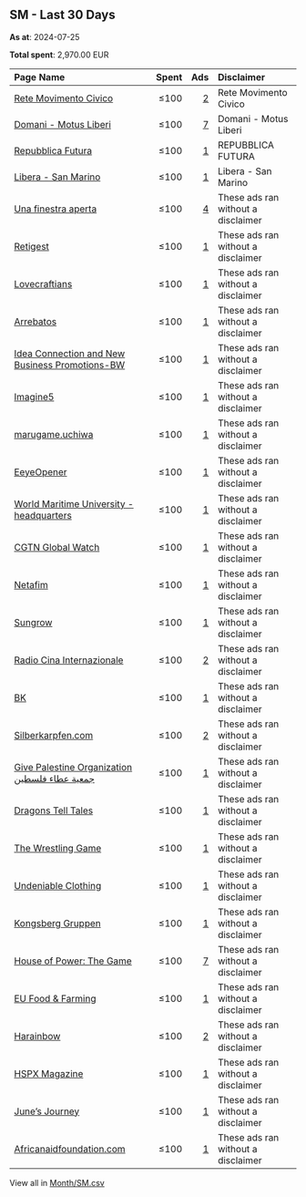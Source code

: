 ## SM - Last 30 Days
**As at**: 2024-07-25

**Total spent**: 2,970.00 EUR

|Page Name|Spent|Ads|Disclaimer|
|:---|---:|---:|:---|
|[Rete Movimento Civico](https://www.facebook.com/1527006474233229)|≤100|[2](https://www.facebook.com/ads/library/?active_status=all&ad_type=political_and_issue_ads&country=SM&view_all_page_id=1527006474233229&search_type=page&media_type=all)|Rete Movimento Civico|
|[Domani - Motus Liberi](https://www.facebook.com/232745653950621)|≤100|[7](https://www.facebook.com/ads/library/?active_status=all&ad_type=political_and_issue_ads&country=SM&view_all_page_id=232745653950621&search_type=page&media_type=all)|Domani - Motus Liberi|
|[Repubblica Futura](https://www.facebook.com/925709164184642)|≤100|[1](https://www.facebook.com/ads/library/?active_status=all&ad_type=political_and_issue_ads&country=SM&view_all_page_id=925709164184642&search_type=page&media_type=all)|REPUBBLICA FUTURA|
|[Libera - San Marino](https://www.facebook.com/100835231341118)|≤100|[1](https://www.facebook.com/ads/library/?active_status=all&ad_type=political_and_issue_ads&country=SM&view_all_page_id=100835231341118&search_type=page&media_type=all)|Libera - San Marino|
|[Una finestra aperta](https://www.facebook.com/102241316165270)|≤100|[4](https://www.facebook.com/ads/library/?active_status=all&ad_type=political_and_issue_ads&country=SM&view_all_page_id=102241316165270&search_type=page&media_type=all)|These ads ran without a disclaimer|
|[Retigest](https://www.facebook.com/1642484065969744)|≤100|[1](https://www.facebook.com/ads/library/?active_status=all&ad_type=political_and_issue_ads&country=SM&view_all_page_id=1642484065969744&search_type=page&media_type=all)|These ads ran without a disclaimer|
|[Lovecraftians](https://www.facebook.com/1314636791961346)|≤100|[1](https://www.facebook.com/ads/library/?active_status=all&ad_type=political_and_issue_ads&country=SM&view_all_page_id=1314636791961346&search_type=page&media_type=all)|These ads ran without a disclaimer|
|[Arrebatos](https://www.facebook.com/367465280120665)|≤100|[1](https://www.facebook.com/ads/library/?active_status=all&ad_type=political_and_issue_ads&country=SM&view_all_page_id=367465280120665&search_type=page&media_type=all)|These ads ran without a disclaimer|
|[Idea Connection and New Business Promotions-BW](https://www.facebook.com/969467416504872)|≤100|[1](https://www.facebook.com/ads/library/?active_status=all&ad_type=political_and_issue_ads&country=SM&view_all_page_id=969467416504872&search_type=page&media_type=all)|These ads ran without a disclaimer|
|[Imagine5](https://www.facebook.com/110038557114533)|≤100|[1](https://www.facebook.com/ads/library/?active_status=all&ad_type=political_and_issue_ads&country=SM&view_all_page_id=110038557114533&search_type=page&media_type=all)|These ads ran without a disclaimer|
|[marugame.uchiwa](https://www.facebook.com/109670551713265)|≤100|[1](https://www.facebook.com/ads/library/?active_status=all&ad_type=political_and_issue_ads&country=SM&view_all_page_id=109670551713265&search_type=page&media_type=all)|These ads ran without a disclaimer|
|[EeyeOpener](https://www.facebook.com/215376148334616)|≤100|[1](https://www.facebook.com/ads/library/?active_status=all&ad_type=political_and_issue_ads&country=SM&view_all_page_id=215376148334616&search_type=page&media_type=all)|These ads ran without a disclaimer|
|[World Maritime University - headquarters](https://www.facebook.com/342526129176907)|≤100|[1](https://www.facebook.com/ads/library/?active_status=all&ad_type=political_and_issue_ads&country=SM&view_all_page_id=342526129176907&search_type=page&media_type=all)|These ads ran without a disclaimer|
|[CGTN Global Watch](https://www.facebook.com/102763451168445)|≤100|[1](https://www.facebook.com/ads/library/?active_status=all&ad_type=political_and_issue_ads&country=SM&view_all_page_id=102763451168445&search_type=page&media_type=all)|These ads ran without a disclaimer|
|[Netafim](https://www.facebook.com/147109888636038)|≤100|[1](https://www.facebook.com/ads/library/?active_status=all&ad_type=political_and_issue_ads&country=SM&view_all_page_id=147109888636038&search_type=page&media_type=all)|These ads ran without a disclaimer|
|[Sungrow](https://www.facebook.com/821430017924241)|≤100|[1](https://www.facebook.com/ads/library/?active_status=all&ad_type=political_and_issue_ads&country=SM&view_all_page_id=821430017924241&search_type=page&media_type=all)|These ads ran without a disclaimer|
|[Radio Cina Internazionale](https://www.facebook.com/299227550122220)|≤100|[2](https://www.facebook.com/ads/library/?active_status=all&ad_type=political_and_issue_ads&country=SM&view_all_page_id=299227550122220&search_type=page&media_type=all)|These ads ran without a disclaimer|
|[BK](https://www.facebook.com/103781722706378)|≤100|[1](https://www.facebook.com/ads/library/?active_status=all&ad_type=political_and_issue_ads&country=SM&view_all_page_id=103781722706378&search_type=page&media_type=all)|These ads ran without a disclaimer|
|[Silberkarpfen.com](https://www.facebook.com/109519018895096)|≤100|[2](https://www.facebook.com/ads/library/?active_status=all&ad_type=political_and_issue_ads&country=SM&view_all_page_id=109519018895096&search_type=page&media_type=all)|These ads ran without a disclaimer|
|[Give Palestine Organization جمعية عطاء فلسطين](https://www.facebook.com/165403306822146)|≤100|[1](https://www.facebook.com/ads/library/?active_status=all&ad_type=political_and_issue_ads&country=SM&view_all_page_id=165403306822146&search_type=page&media_type=all)|These ads ran without a disclaimer|
|[Dragons Tell Tales](https://www.facebook.com/107117445556367)|≤100|[1](https://www.facebook.com/ads/library/?active_status=all&ad_type=political_and_issue_ads&country=SM&view_all_page_id=107117445556367&search_type=page&media_type=all)|These ads ran without a disclaimer|
|[The Wrestling Game](https://www.facebook.com/138278482866502)|≤100|[1](https://www.facebook.com/ads/library/?active_status=all&ad_type=political_and_issue_ads&country=SM&view_all_page_id=138278482866502&search_type=page&media_type=all)|These ads ran without a disclaimer|
|[Undeniable Clothing](https://www.facebook.com/107015004441446)|≤100|[1](https://www.facebook.com/ads/library/?active_status=all&ad_type=political_and_issue_ads&country=SM&view_all_page_id=107015004441446&search_type=page&media_type=all)|These ads ran without a disclaimer|
|[Kongsberg Gruppen](https://www.facebook.com/188789377812793)|≤100|[1](https://www.facebook.com/ads/library/?active_status=all&ad_type=political_and_issue_ads&country=SM&view_all_page_id=188789377812793&search_type=page&media_type=all)|These ads ran without a disclaimer|
|[House of Power: The Game](https://www.facebook.com/101869252545585)|≤100|[7](https://www.facebook.com/ads/library/?active_status=all&ad_type=political_and_issue_ads&country=SM&view_all_page_id=101869252545585&search_type=page&media_type=all)|These ads ran without a disclaimer|
|[EU Food & Farming](https://www.facebook.com/118356801554598)|≤100|[1](https://www.facebook.com/ads/library/?active_status=all&ad_type=political_and_issue_ads&country=SM&view_all_page_id=118356801554598&search_type=page&media_type=all)|These ads ran without a disclaimer|
|[Harainbow](https://www.facebook.com/170578859467775)|≤100|[2](https://www.facebook.com/ads/library/?active_status=all&ad_type=political_and_issue_ads&country=SM&view_all_page_id=170578859467775&search_type=page&media_type=all)|These ads ran without a disclaimer|
|[HSPX Magazine](https://www.facebook.com/105477872473617)|≤100|[1](https://www.facebook.com/ads/library/?active_status=all&ad_type=political_and_issue_ads&country=SM&view_all_page_id=105477872473617&search_type=page&media_type=all)|These ads ran without a disclaimer|
|[June’s Journey](https://www.facebook.com/1751278701797841)|≤100|[1](https://www.facebook.com/ads/library/?active_status=all&ad_type=political_and_issue_ads&country=SM&view_all_page_id=1751278701797841&search_type=page&media_type=all)|These ads ran without a disclaimer|
|[Africanaidfoundation.com](https://www.facebook.com/280430291830568)|≤100|[1](https://www.facebook.com/ads/library/?active_status=all&ad_type=political_and_issue_ads&country=SM&view_all_page_id=280430291830568&search_type=page&media_type=all)|These ads ran without a disclaimer|

View all in [Month/SM.csv](../../MetaData/Month/SM.csv)
